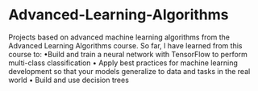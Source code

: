 # Advanced-Learning-Algorithms

Projects based on advanced machine learning algorithms from the Advanced Learning Algorithms course. So far, I have learned from this course to:
•Build and train a neural network with TensorFlow to perform multi-class classification
• Apply best practices for machine learning development so that your models generalize to data and tasks in the real world
• Build and use decision trees
